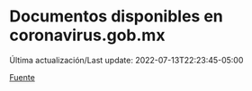 # Documentos disponibles en coronavirus.gob.mx

Última actualización/Last update: 2022-07-13T22:23:45-05:00

 [Fuente](https://coronavirus.gob.mx/)
